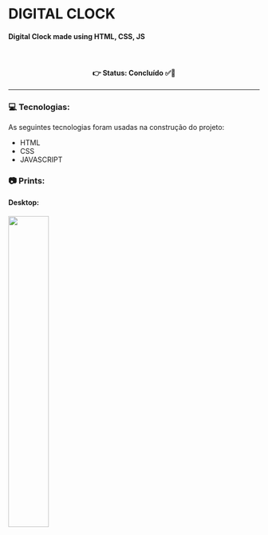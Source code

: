 # DIGITAL  CLOCK
#### Digital Clock made using HTML, CSS, JS

<br />

<h4 align='center'>
👉 Status: Concluído ✅👏
</h4>
<hr />

### 💻 Tecnologias:
As seguintes tecnologias foram usadas na construção do projeto:
- HTML
- CSS
- JAVASCRIPT

### 📷 Prints:

#### Desktop:

<img src="https://i.ibb.co/ctmGRpB/mobile.gif" width="40%">
